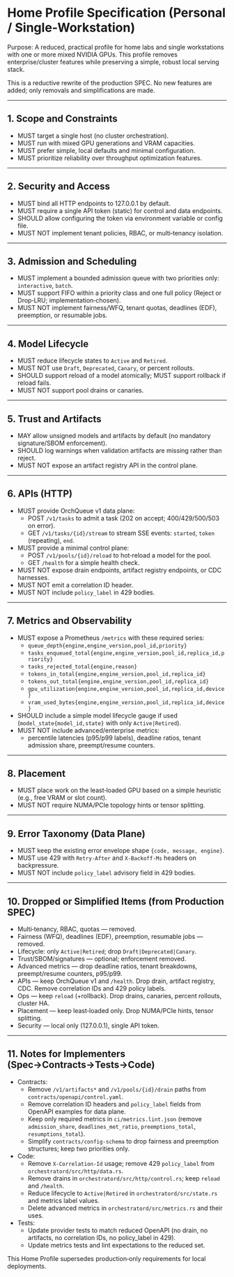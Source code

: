 # Home Profile Specification (Personal / Single-Workstation)

Purpose: A reduced, practical profile for home labs and single workstations with one or more mixed NVIDIA GPUs. This profile removes enterprise/cluster features while preserving a simple, robust local serving stack.

This is a reductive rewrite of the production SPEC. No new features are added; only removals and simplifications are made.

---

## 1. Scope and Constraints

- MUST target a single host (no cluster orchestration).
- MUST run with mixed GPU generations and VRAM capacities.
- MUST prefer simple, local defaults and minimal configuration.
- MUST prioritize reliability over throughput optimization features.

---

## 2. Security and Access

- MUST bind all HTTP endpoints to 127.0.0.1 by default.
- MUST require a single API token (static) for control and data endpoints.
- SHOULD allow configuring the token via environment variable or config file.
- MUST NOT implement tenant policies, RBAC, or multi‑tenancy isolation.

---

## 3. Admission and Scheduling

- MUST implement a bounded admission queue with two priorities only: `interactive`, `batch`.
- MUST support FIFO within a priority class and one full policy (Reject or Drop‑LRU; implementation‑chosen).
- MUST NOT implement fairness/WFQ, tenant quotas, deadlines (EDF), preemption, or resumable jobs.

---

## 4. Model Lifecycle

- MUST reduce lifecycle states to `Active` and `Retired`.
- MUST NOT use `Draft`, `Deprecated`, `Canary`, or percent rollouts.
- SHOULD support reload of a model atomically; MUST support rollback if reload fails.
- MUST NOT support pool drains or canaries.

---

## 5. Trust and Artifacts

- MAY allow unsigned models and artifacts by default (no mandatory signature/SBOM enforcement).
- SHOULD log warnings when validation artifacts are missing rather than reject.
- MUST NOT expose an artifact registry API in the control plane.

---

## 6. APIs (HTTP)

- MUST provide OrchQueue v1 data plane:
  - POST `/v1/tasks` to admit a task (202 on accept; 400/429/500/503 on error).
  - GET `/v1/tasks/{id}/stream` to stream SSE events: `started`, `token` (repeating), `end`.
- MUST provide a minimal control plane:
  - POST `/v1/pools/{id}/reload` to hot‑reload a model for the pool.
  - GET `/health` for a simple health check.
- MUST NOT expose drain endpoints, artifact registry endpoints, or CDC harnesses.
- MUST NOT emit a correlation ID header.
- MUST NOT include `policy_label` in 429 bodies.

---

## 7. Metrics and Observability

- MUST expose a Prometheus `/metrics` with these required series:
  - `queue_depth{engine,engine_version,pool_id,priority}`
  - `tasks_enqueued_total{engine,engine_version,pool_id,replica_id,priority}`
  - `tasks_rejected_total{engine,reason}`
  - `tokens_in_total{engine,engine_version,pool_id,replica_id}`
  - `tokens_out_total{engine,engine_version,pool_id,replica_id}`
  - `gpu_utilization{engine,engine_version,pool_id,replica_id,device}`
  - `vram_used_bytes{engine,engine_version,pool_id,replica_id,device}`
- SHOULD include a simple model lifecycle gauge if used (`model_state{model_id,state}` with only `Active|Retired`).
- MUST NOT include advanced/enterprise metrics:
  - percentile latencies (p95/p99 labels), deadline ratios, tenant admission share, preempt/resume counters.

---

## 8. Placement

- MUST place work on the least‑loaded GPU based on a simple heuristic (e.g., free VRAM or slot count).
- MUST NOT require NUMA/PCIe topology hints or tensor splitting.

---

## 9. Error Taxonomy (Data Plane)

- MUST keep the existing error envelope shape `{code, message, engine}`.
- MUST use 429 with `Retry-After` and `X-Backoff-Ms` headers on backpressure.
- MUST NOT include `policy_label` advisory field in 429 bodies.

---

## 10. Dropped or Simplified Items (from Production SPEC)

- Multi‑tenancy, RBAC, quotas — removed.
- Fairness (WFQ), deadlines (EDF), preemption, resumable jobs — removed.
- Lifecycle: only `Active|Retired`; drop `Draft|Deprecated|Canary`.
- Trust/SBOM/signatures — optional; enforcement removed.
- Advanced metrics — drop deadline ratios, tenant breakdowns, preempt/resume counters, p95/p99.
- APIs — keep OrchQueue v1 and `/health`. Drop drain, artifact registry, CDC. Remove correlation IDs and 429 policy labels.
- Ops — keep `reload` (+rollback). Drop drains, canaries, percent rollouts, cluster HA.
- Placement — keep least‑loaded only. Drop NUMA/PCIe hints, tensor splitting.
- Security — local only (127.0.0.1), single API token.

---

## 11. Notes for Implementers (Spec→Contracts→Tests→Code)

- Contracts:
  - Remove `/v1/artifacts*` and `/v1/pools/{id}/drain` paths from `contracts/openapi/control.yaml`.
  - Remove correlation ID headers and `policy_label` fields from OpenAPI examples for data plane.
  - Keep only required metrics in `ci/metrics.lint.json` (remove `admission_share`, `deadlines_met_ratio`, `preemptions_total`, `resumptions_total`).
  - Simplify `contracts/config-schema` to drop fairness and preemption structures; keep two priorities only.
- Code:
  - Remove `X-Correlation-Id` usage; remove 429 `policy_label` from `orchestratord/src/http/data.rs`.
  - Remove drains in `orchestratord/src/http/control.rs`; keep `reload` and `/health`.
  - Reduce lifecycle to `Active|Retired` in `orchestratord/src/state.rs` and metrics label values.
  - Delete advanced metrics in `orchestratord/src/metrics.rs` and their uses.
- Tests:
  - Update provider tests to match reduced OpenAPI (no drain, no artifacts, no correlation IDs, no policy_label in 429).
  - Update metrics tests and lint expectations to the reduced set.

This Home Profile supersedes production‑only requirements for local deployments.
